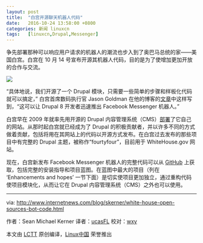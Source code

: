 ```yaml
---
layout: post
title:	"白宫开源聊天机器人代码"
date:	2016-10-24 13:58:00 +0800 
categories:	新闻 linuxcn 
tags:	[linuxcn,Drupal,Messenger]
---
```



争先部署那种可以响应用户请求的机器人的潮流也步入到了奥巴马总统的家——美国白宫。白宫在 10 月 14 号宣布开源其机器人代码，目的是为了使增加更加开放的合作与交流。


![](/Asserts/Images//attachment/album/201610/24/164257yuiegx5xtgext5qg.jpg)


“具体地说，我们开源了一个 Drupal 模块，只需要一些简单的步骤和样板化代码就可以搞定，” 白宫首席数码执行官 Jason Goldman 在他的博客的[文章](https://www.whitehouse.gov/blog/2016/10/13/removing-barriers-constituent-conversations)中这样写到，“这可以让 Drupal 8 开发者迅速推出 Facebook Messenger 机器人。”


白宫早在 2009 年就率先用开源的 Drupal 内容管理系统（CMS）[部署](http://www.internetnews.com/skerner/2009/10/white-house-goes-open-source-w.html)了它自己的网站。从那时起白宫就已经成为了 Drupal 的积极贡献者，并以许多不同的方式做着贡献，包括将用在其网站上的代码以开源方式发布。在白宫过去发布的那些项目中有完整的 Drupal 主题，被称作“fourtyfour”，目前用于 WhiteHouse.gov 网站。


现在，白宫新发布 Facebook Messenger 机器人的完整代码可以从 [GitHub](https://github.com/WhiteHouse/fb_messenger_bot) 上获取，包括完整的安装指导和项目蓝图。在蓝图中最大的项目（列在 ‘Enhancements and hopes’ 一节下面）是切实使项目更加独立，通过重构代码使项目模块化，从而让它在 Drupal 内容管理系统（CMS）之外也可以使用。




---


via: <http://www.internetnews.com/blog/skerner/white-house-open-sources-bot-code.html>


作者：Sean Michael Kerner 译者：[ucasFL](https://github.com/ucasFL) 校对：[wxy](https://github.com/wxy)


本文由 [LCTT](https://github.com/LCTT/TranslateProject) 原创编译，[Linux中国](https://linux.cn/) 荣誉推出
